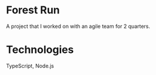 # Forest Run
A project that I worked on with an agile team for 2 quarters.
# Technologies
TypeScript, Node.js
